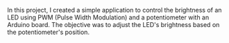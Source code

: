 In this project, I created a simple application to control the brightness of an LED using PWM (Pulse Width Modulation) and a potentiometer with an Arduino board. The objective was to adjust the LED's brightness based on the potentiometer's position.
